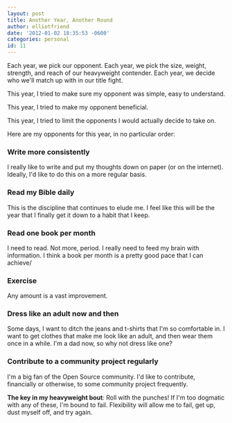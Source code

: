 ```yaml
---
layout: post
title: Another Year, Another Round
author: elliotfriend
date: '2012-01-02 18:35:53 -0600'
categories: personal
id: 11
---
```

Each year, we pick our opponent. Each year, we pick the size, weight,
strength, and reach of our heavyweight contender. Each year, we decide
who we'll match up with in our title fight.

This year, I tried to make sure my opponent was simple, easy to understand.

This year, I tried to make my opponent beneficial.

This year, I tried to limit the opponents I would actually decide to take
on.

Here are my opponents for this year, in no particular order:

### Write more consistently ###

I really like to write and put my thoughts down on paper (or on the internet).
Ideally, I'd like to do this on a more regular basis.

### Read my Bible daily ###

This is the discipline that continues to elude me. I feel like this will
be the year that I finally get it down to a habit that I keep.

### Read one book per month ###

I need to read. Not more, period. I really need to feed my brain with
information. I think a book per month is a pretty good pace that I can
achieve/

### Exercise ###

Any amount is a vast improvement.

### Dress like an adult now and then ###

Some days, I want to ditch the jeans and t-shirts that I'm so comfortable
in. I want to get clothes that make me look like an adult, and then wear
them once in a while. I'm a dad now, so why not dress like one?

### Contribute to a community project regularly ###

I'm a big fan of the Open Source community. I'd like to contribute,
financially or otherwise, to some community project frequently.

__The key in my heavyweight bout__: Roll with the punches! If I'm too
dogmatic with any of these, I'm bound to fail. Flexibility will allow me
to fail, get up, dust myself off, and try again.
